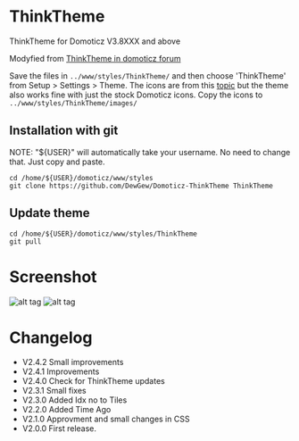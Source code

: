 # ThinkTheme

ThinkTheme for Domoticz V3.8XXX and above

Modyfied from [ThinkTheme in domoticz forum](http://www.domoticz.com/forum/viewtopic.php?f=8&t=7863)

Save the files in `../www/styles/ThinkTheme/` and then choose 'ThinkTheme' from Setup > Settings > Theme. The icons are from this [topic](http://domoticz.com/forum/viewtopic.php?f=8&t=7749) but the theme also works fine with just the stock Domoticz icons. Copy the icons to `../www/styles/ThinkTheme/images/`

## Installation with git
NOTE: "${USER}" will automatically take your username. No need to change that. Just copy and paste.
```
cd /home/${USER}/domoticz/www/styles
git clone https://github.com/DewGew/Domoticz-ThinkTheme ThinkTheme
```
## Update theme
```
cd /home/${USER}/domoticz/www/styles/ThinkTheme
git pull
```

# Screenshot
![alt tag](http://www.accentaplast.se/wordpress/wp-content/uploads/2017/11/ThinkTheme.jpg)
![alt tag](http://www.accentaplast.se/wordpress/wp-content/uploads/2017/11/ThinkTheme_settings.png)
# Changelog
- V2.4.2 Small improvements
- V2.4.1 Improvements
- V2.4.0 Check for ThinkTheme updates
- V2.3.1 Small fixes
- V2.3.0 Added Idx no to Tiles
- V2.2.0 Added Time Ago
- V2.1.0 Approvment and small changes in CSS
- V2.0.0 First release. 
